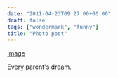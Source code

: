 ```yaml
---
date: "2011-04-23T09:27:00+00:00"
draft: false
tags: ["wondermark", "funny"]
title: "Photo post"
---
```

[image](/img/2011-04-23-photo-post/9b1048248144f856ca98e2092eb342f9cf25ed70879257eea309feec31b12403.gif)

Every parent's dream.
